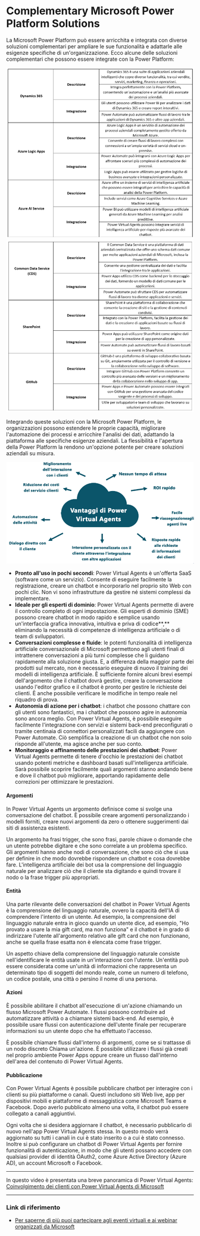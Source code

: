 # Complementary Microsoft Power Platform Solutions

La Microsoft Power Platform può essere arricchita e integrata con diverse soluzioni complementari per ampliare le sue funzionalità e adattarle alle esigenze specifiche di un'organizzazione. Ecco alcune delle soluzioni complementari che possono essere integrate con la Power Platform:

![Complementary-1](/img/power-platform/complementary-1.png) 
![Complementary-2](/img/power-platform/complementary-2.png)

Integrando queste soluzioni con la Microsoft Power Platform, le organizzazioni possono estendere le proprie capacità, migliorare l'automazione dei processi e arricchire l'analisi dei dati, adattando la piattaforma alle specifiche esigenze aziendali. La flessibilità e l'apertura della Power Platform la rendono un'opzione potente per creare soluzioni aziendali su misura.

![Power Virtual Agents](/img/power-platform/virtual-agents-1.png)

* **Pronto all'uso in pochi secondi**: Power Virtual Agents è un'offerta SaaS (software come un servizio). Consente di eseguire facilmente la registrazione, creare un chatbot e incorporarlo nel proprio sito Web con pochi clic. Non vi sono infrastrutture da gestire né sistemi complessi da implementare.
* **Ideale per gli esperti di dominio**: Power Virtual Agents permette di avere il controllo completo di ogni impostazione. Gli esperti di dominio (SME) possono creare chatbot in modo rapido e semplice usando un'interfaccia grafica innovativa, intuitiva e priva di codice**,** eliminando la necessità di competenze di intelligenza artificiale o di team di sviluppatori.
* **Conversazioni complesse e fluide**: le potenti funzionalità di intelligenza artificiale conversazionale di Microsoft permettono agli utenti finali di intrattenere conversazioni a più turni complesse che li guidano rapidamente alla soluzione giusta. E, a differenza della maggior parte dei prodotti sul mercato, non è necessario eseguire di nuovo il training dei modelli di intelligenza artificiale. È sufficiente fornire alcuni brevi esempi dell'argomento che il chatbot dovrà gestire, creare la conversazione usando l'editor grafico e il chatbot è pronto per gestire le richieste dei clienti. È anche possibile verificare le modifiche in tempo reale nel riquadro di prova.
* **Autonomia di azione per i chatbot**: i chatbot che possono chattare con gli utenti sono fantastici, ma i chatbot che possono agire in autonomia sono ancora meglio. Con Power Virtual Agents, è possibile eseguire facilmente l'integrazione con servizi e sistemi back-end preconfigurati o tramite centinaia di connettori personalizzati facili da aggiungere con Power Automate. Ciò semplifica la creazione di un chatbot che non solo risponde all'utente, ma agisce anche per suo conto.
* **Monitoraggio e affinamento delle prestazioni dei chatbot**: Power Virtual Agents permette di tenere d'occhio le prestazioni dei chatbot usando potenti metriche e dashboard basati sull'intelligenza artificiale. Sarà possibile scoprire facilmente quali argomenti stanno andando bene e dove il chatbot può migliorare, apportando rapidamente delle correzioni per ottimizzare le prestazioni.

#### Argomenti
In Power Virtual Agents un argomento definisce come si svolge una conversazione del chatbot. È possibile creare argomenti personalizzando i modelli forniti, creare nuovi argomenti da zero o ottenere suggerimenti dai siti di assistenza esistenti.

Un argomento ha frasi trigger, che sono frasi, parole chiave o domande che un utente potrebbe digitare e che sono correlate a un problema specifico. Gli argomenti hanno anche nodi di conversazione, che sono ciò che si usa per definire in che modo dovrebbe rispondere un chatbot e cosa dovrebbe fare.
L'intelligenza artificiale dei bot usa la comprensione del linguaggio naturale per analizzare ciò che il cliente sta digitando e quindi trovare il nodo o la frase trigger più appropriati.

#### Entità
Una parte rilevante delle conversazioni del chatbot in Power Virtual Agents è la comprensione del linguaggio naturale, ovvero la capacità dell'IA di comprendere l'intento di un utente. Ad esempio, la comprensione del linguaggio naturale entra in gioco quando un utente dice, ad esempio, "Ho provato a usare la mia gift card, ma non funziona" e il chatbot è in grado di indirizzare l'utente all'argomento relativo alle gift card che non funzionano, anche se quella frase esatta non è elencata come frase trigger.

Un aspetto chiave della comprensione del linguaggio naturale consiste nell'identificare le entità usate in un'interazione con l'utente. Un'entità può essere considerata come un'unità di informazioni che rappresenta un determinato tipo di soggetti del mondo reale, come un numero di telefono, un codice postale, una città o persino il nome di una persona.

#### Azioni
È possibile abilitare il chatbot all'esecuzione di un'azione chiamando un flusso Microsoft Power Automate. I flussi possono contribuire ad automatizzare attività o a chiamare sistemi back-end. Ad esempio, è possibile usare flussi con autenticazione dell'utente finale per recuperare informazioni su un utente dopo che ha effettuato l'accesso.

È possibile chiamare flussi dall'interno di argomenti, come se si trattasse di un nodo discreto Chiama un'azione. È possibile utilizzare i flussi già creati nel proprio ambiente Power Apps oppure creare un flusso dall'interno dell'area del contenuto di Power Virtual Agents.

#### Pubblicazione
Con Power Virtual Agents è possibile pubblicare chatbot per interagire con i clienti su più piattaforme o canali. Questi includono siti Web live, app per dispositivi mobili e piattaforme di messaggistica come Microsoft Teams e Facebook. Dopo averlo pubblicato almeno una volta, il chatbot può essere collegato a canali aggiuntivi.

Ogni volta che si desidera aggiornare il chatbot, è necessario pubblicarlo di nuovo nell'app Power Virtual Agents stessa. In questo modo verrà aggiornato su tutti i canali in cui è stato inserito o a cui è stato connesso. Inoltre si può configurare un chatbot di Power Virtual Agents per fornire funzionalità di autenticazione, in modo che gli utenti possano accedere con qualsiasi provider di identità OAuth2, come Azure Active Directory (Azure AD), un account Microsoft o Facebook.

***
In questo video è presentata una breve panoramica di Power Virtual Agents: [Coinvolgimento dei clienti con Power Virtual Agents di Microsoft](https://youtu.be/J5i7h4Uzju4)
***

### Link di riferimento
* [Per saperne di più puoi partecipare agli eventi virtuali e ai webinar organizzati da Microsoft](https://events.microsoft.com/it-it/allevents/?clientTimeZone=1&startTime=08:00&endTime=10:01&format=Digital)